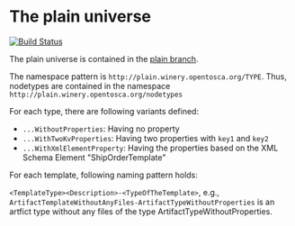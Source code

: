 # The plain universe

[![Build Status](https://circleci.com/gh/winery/test-repository/tree/plain.svg?style=shield)](https://circleci.com/gh/winery/test-repository/tree/plain)

The plain universe is contained in the [plain branch](https://github.com/winery/test-repository/tree/plain).

The namespace pattern is `http://plain.winery.opentosca.org/TYPE`.
Thus, nodetypes are contained in the namespace `http://plain.winery.opentosca.org/nodetypes`

For each type, there are following variants defined:

- `...WithoutProperties`: Having no property
- `...WithTwoKvProperties`: Having two properties with `key1` and `key2`
- `...WithXmlElementProperty`: Having the properties based on the XML Schema Element "ShipOrderTemplate"

For each template, following naming pattern holds:

`<TemplateType><Description>-<TypeOfTheTemplate>`, e.g., `ArtifactTemplateWithoutAnyFiles-ArtifactTypeWithoutProperties` is an artfict type without any files of the type ArtifactTypeWithoutProperties.
